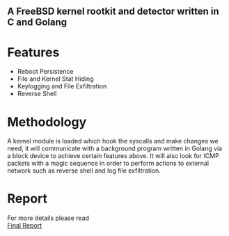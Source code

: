 ## A FreeBSD kernel rootkit and detector written in C and Golang

# Features
- Reboot Persistence
- File and Kernel Stat Hiding
- Keylogging and File Exfiltration
- Reverse Shell 

# Methodology
A kernel module is loaded which hook the syscalls and make changes we need, it will communicate with a background program written in Golang via a block device to achieve certain features above. It will also look for ICMP packets with a magic sequence in order to perform actions to external network such as reverse shell and log file exfiltration.

# Report
For more details please read  
[Final Report](rootkit-writeup.pdf)